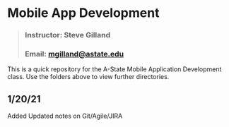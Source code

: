 # Mobile App Development
> ### Instructor: Steve Gilland
> ### Email: mgilland@astate.edu

This is a quick repository for the A-State Mobile Application Development class. Use the folders above to view further directories.


## 1/20/21
Added Updated notes on Git/Agile/JIRA